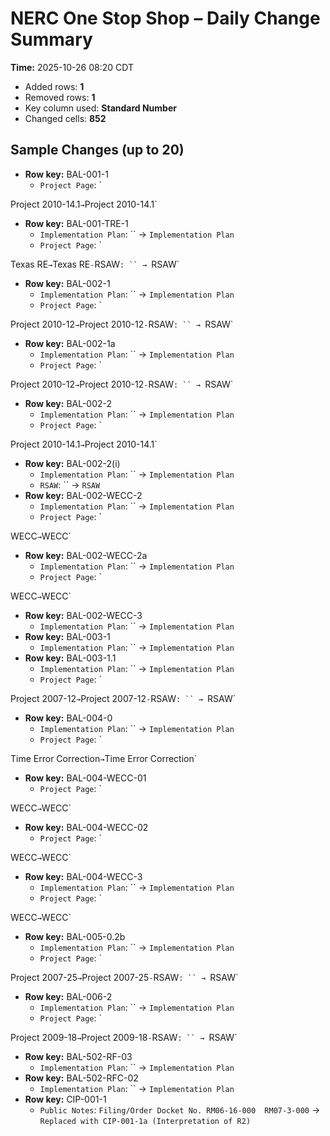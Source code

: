 # NERC One Stop Shop – Daily Change Summary
**Time:** 2025-10-26 08:20 CDT

- Added rows: **1**
- Removed rows: **1**
- Key column used: **Standard Number**
- Changed cells: **852**

## Sample Changes (up to 20)
- **Row key:** BAL-001-1
    - `Project Page`: `

Project 2010-14.1` → `Project 2010-14.1`
- **Row key:** BAL-001-TRE-1
    - `Implementation Plan`: `` → `Implementation Plan`
    - `Project Page`: `

Texas RE` → `Texas RE`
    - `RSAW`: `` → `RSAW`
- **Row key:** BAL-002-1
    - `Implementation Plan`: `` → `Implementation Plan`
    - `Project Page`: `

Project 2010-12` → `Project 2010-12`
    - `RSAW`: `` → `RSAW`
- **Row key:** BAL-002-1a
    - `Implementation Plan`: `` → `Implementation Plan`
    - `Project Page`: `

Project 2010-12` → `Project 2010-12`
    - `RSAW`: `` → `RSAW`
- **Row key:** BAL-002-2
    - `Implementation Plan`: `` → `Implementation Plan`
    - `Project Page`: `

Project 2010-14.1` → `Project 2010-14.1`
- **Row key:** BAL-002-2(i)
    - `Implementation Plan`: `` → `Implementation Plan`
    - `RSAW`: `` → `RSAW`
- **Row key:** BAL-002-WECC-2
    - `Implementation Plan`: `` → `Implementation Plan`
    - `Project Page`: `

WECC` → `WECC`
- **Row key:** BAL-002-WECC-2a
    - `Implementation Plan`: `` → `Implementation Plan`
    - `Project Page`: `

WECC` → `WECC`
- **Row key:** BAL-002-WECC-3
    - `Implementation Plan`: `` → `Implementation Plan`
- **Row key:** BAL-003-1
    - `Implementation Plan`: `` → `Implementation Plan`
- **Row key:** BAL-003-1.1
    - `Implementation Plan`: `` → `Implementation Plan`
    - `Project Page`: `

Project 2007-12` → `Project 2007-12`
    - `RSAW`: `` → `RSAW`
- **Row key:** BAL-004-0
    - `Implementation Plan`: `` → `Implementation Plan`
    - `Project Page`: `

Time Error Correction` → `Time Error Correction`
- **Row key:** BAL-004-WECC-01
    - `Project Page`: `

WECC` → `WECC`
- **Row key:** BAL-004-WECC-02
    - `Project Page`: `

WECC` → `WECC`
- **Row key:** BAL-004-WECC-3
    - `Implementation Plan`: `` → `Implementation Plan`
    - `Project Page`: `

WECC` → `WECC`
- **Row key:** BAL-005-0.2b
    - `Implementation Plan`: `` → `Implementation Plan`
    - `Project Page`: `

Project 2007-25` → `Project 2007-25`
    - `RSAW`: `` → `RSAW`
- **Row key:** BAL-006-2
    - `Implementation Plan`: `` → `Implementation Plan`
    - `Project Page`: `

Project 2009-18` → `Project 2009-18`
    - `RSAW`: `` → `RSAW`
- **Row key:** BAL-502-RF-03
    - `Implementation Plan`: `` → `Implementation Plan`
- **Row key:** BAL-502-RFC-02
    - `Implementation Plan`: `` → `Implementation Plan`
- **Row key:** CIP-001-1
    - `Public Notes`: `Filing/Order Docket No. RM06-16-000  RM07-3-000` → `Replaced with CIP-001-1a (Interpretation of R2)`